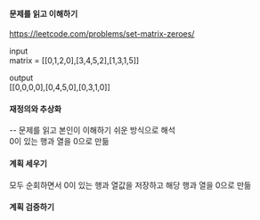 #### 문제를 읽고 이해하기
https://leetcode.com/problems/set-matrix-zeroes/

input</br>
matrix = [[0,1,2,0],[3,4,5,2],[1,3,1,5]]


output</br>
[[0,0,0,0],[0,4,5,0],[0,3,1,0]]


#### 재정의와 추상화<br>
-- 문제를 읽고 본인이 이해하기 쉬운 방식으로 해석<br>
0이 있는 행과 열을 0으로 만듦

#### 계획 세우기<br>
모두 순회하면서 0이 있는 행과 열값을 저장하고 해당 행과 열을 0으로 만듦

#### 계획 검증하기
